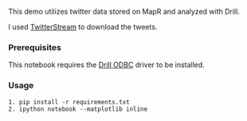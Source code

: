 This demo utilizes twitter data stored on MapR and analyzed with Drill.

I used [TwitterStream](https://github.com/cjmatta/TwitterStream) to download the tweets.

### Prerequisites
This notebook requires the [Drill ODBC](http://package.mapr.com/tools/MapR-ODBC/) driver to be installed.

### Usage
```
1. pip install -r requirements.txt
2. ipython notebook --matplotlib inline
```
